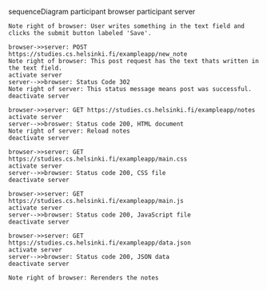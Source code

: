 sequenceDiagram
    participant browser
    participant server

    Note right of browser: User writes something in the text field and clicks the submit button labeled 'Save'.

    browser->>server: POST https://studies.cs.helsinki.fi/exampleapp/new_note
    Note right of browser: This post request has the text thats written in the text field.
    activate server
    server-->>browser: Status Code 302
    Note right of server: This status message means post was successful.
    deactivate server

    browser->>server: GET https://studies.cs.helsinki.fi/exampleapp/notes
    activate server
    server-->>broswer: Status code 200, HTML document
    Note right of server: Reload notes
    deactivate server

    browser->>server: GET https://studies.cs.helsinki.fi/exampleapp/main.css
    activate server
    server-->>browser: Status code 200, CSS file
    deactivate server
    
    browser->>server: GET https://studies.cs.helsinki.fi/exampleapp/main.js
    activate server
    server-->>browser: Status code 200, JavaScript file
    deactivate server

    browser->>server: GET https://studies.cs.helsinki.fi/exampleapp/data.json
    activate server
    server-->>browser: Status code 200, JSON data
    deactivate server

    Note right of browser: Rerenders the notes